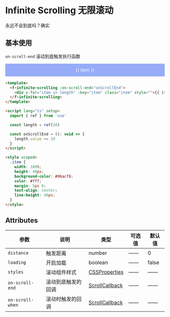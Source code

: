 # Infinite Scrolling 无限滚动

永远不会到底吗？确实

## 基本使用

`on-scroll-end` 滚动到底触发执行函数

<script lang="ts" setup>
  import { ref } from 'vue'

  const length = ref(20)

  const onScrollEnd = (): void => {
    length.value += 10
  }
</script>

<ol-infinite :on-scroll-end="onScrollEnd">
    <div v-for="item in length" :key="item" class="item" style="">{{ item }}</div>
</ol-infinite>

<style scoped>
  .item {
    width: 100%;
    height: 40px;
    background: #96acf8;
    color: #fff;
    margin: 5px 0;
    text-align: center;
    line-height: 40px;
  }
</style>


```html
<template>
  <f-infinite-scrolling :on-scroll-end="onScrollEnd">
    <div v-for="item in length" :key="item" class="item" style="">{{ item }}</div>
  </f-infinite-scrolling>
</template>

<script lang="ts" setup>
  import { ref } from 'vue'

  const length = ref(20)

  const onScrollEnd = (): void => {
    length.value += 10
  }
</script>

<style scoped>
  .item {
    width: 100%;
    height: 40px;
    background-color: #96acf8;
    color: #fff;
    margin: 5px 0;
    text-align: center;
    line-height: 40px;
  }
</style>
```


## Attributes

| 参数             | 说明               | 类型                                                                       | 可选值 | 默认值 |
| ---------------- | ------------------ | -------------------------------------------------------------------------- | ------ | ------ |
| `distance`       | 触发距离           | number                                                                     | ——     | 0      |
| `loading`        | 开启加载           | boolean                                                                    | ——     | false  |
| `styles`         | 滚动组件样式       | [CSSProperties](https://cn.vuejs.org/api/utility-types.html#cssproperties) | ——     | ——     |
| `on-scroll-end`  | 滚动到底触发的回调 | <a href="#scrollcallback">ScrollCallback</a>                               | ——     | ——     |
| `on-scroll-when` | 滚动时触发的回调   | <a href="#scrollcallback">ScrollCallback</a>                               | ——     | ——     |

